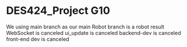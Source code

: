 # DES424_Project G10
We using main branch as our main
Robot branch is a robot result
WebSocket is canceled
ui_update is canceled
backend-dev is canceled
front-end dev is canceled
